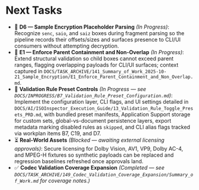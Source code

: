 # Next Tasks

- 🚧 **D6 — Sample Encryption Placeholder Parsing** _(In Progress)_: Recognize `senc`, `saio`, and `saiz` boxes during fragment parsing so the pipeline records their offsets/sizes and surfaces presence to CLI/UI consumers without attempting decryption.
- 🚧 **E1 — Enforce Parent Containment and Non-Overlap** _(In Progress)_: Extend structural validation so child boxes cannot exceed parent ranges, flagging overlapping payloads for CLI/UI surfaces; context captured in `DOCS/TASK_ARCHIVE/141_Summary_of_Work_2025-10-21_Sample_Encryption/E1_Enforce_Parent_Containment_and_Non_Overlap.md`.
- 🚧 **Validation Rule Preset Controls** _(In Progress — see `DOCS/INPROGRESS/B7_Validation_Rule_Preset_Configuration.md`)_: Implement the configuration layer, CLI flags, and UI settings detailed in `DOCS/AI/ISOInspector_Execution_Guide/13_Validation_Rule_Toggle_Presets_PRD.md`, with bundled preset manifests, Application Support storage for custom sets, global-vs-document persistence layers, export metadata marking disabled rules as `skipped`, and CLI alias flags tracked via workplan items B7, C19, and D7.
- ⏳ **Real-World Assets** _(Blocked — awaiting external licensing approvals)_: Secure licensing for Dolby Vision, AV1, VP9, Dolby AC-4, and MPEG-H fixtures so synthetic payloads can be replaced and regression baselines refreshed once approvals land.
- ✅ **Codec Validation Coverage Expansion** _(Completed — see `DOCS/TASK_ARCHIVE/149_Codec_Validation_Coverage_Expansion/Summary_of_Work.md` for coverage notes.)_
